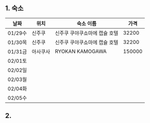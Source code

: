 ## 1. 숙소

| 날짜     | 위치   | 숙소 이름            | 가격     |
| ------ | ---- | ---------------- | ------ |
| 01/29수 | 신주쿠  | 신주쿠 쿠야쿠쇼마에 캡슐 호텔 | 32200  |
| 01/30목 | 신주쿠  | 신주쿠 쿠야쿠쇼마에 캡슐 호텔 | 32200  |
| 01/31금 | 아사쿠사 | RYOKAN KAMOGAWA  | 150000 |
| 02/01토 |      |                  |        |
| 02/02일 |      |                  |        |
| 02/03월 |      |                  |        |
| 02/04화 |      |                  |        |
| 02/05수 |      |                  |        |


## 2. 